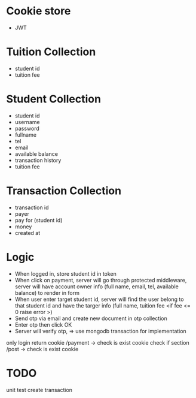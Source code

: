 # Cookie store

- JWT

# Tuition Collection

- student id
- tuition fee

# Student Collection

- student id
- username
- password
- fullname
- tel
- email
- available balance
- transaction history
- tuition fee

# Transaction Collection

- transaction id
- payer
- pay for (student id)
- money
- created at

# Logic

- When logged in, store student id in token
- When click on payment, server will go through protected middleware, server will have account owner info (full name, email, tel, available balance) to render in form
- When user enter target student id, server will find the user belong to that student id and have the targer info (full name, tuition fee <if fee <= 0 raise error >)
- Send otp via email and create new document in otp collection
- Enter otp then click OK
- Server will verify otp,
  => use mongodb transaction for implementation

only login return cookie
/payment -> check is exist cookie
check if section
/post -> check is exist cookie

# TODO

unit test
create transaction
